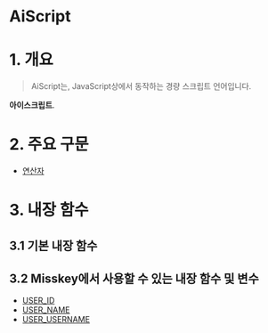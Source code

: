 # AiScript

# 1. 개요

> AiScript는, JavaScript상에서 동작하는 경량 스크립트 언어입니다.

**아이스크립트**.

# 2. 주요 구문

* [연산자](연산자(AiScript).md)

# 3. 내장 함수

## 3.1 기본 내장 함수

## 3.2 Misskey에서 사용할 수 있는 내장 함수 및 변수

* [USER_ID](AS_USER_ID(AiScript).md)
* [USER_NAME](AS_USER_NAME(AiScript).md)
* [USER_USERNAME](USER_USERNAME(AiScript).md)
